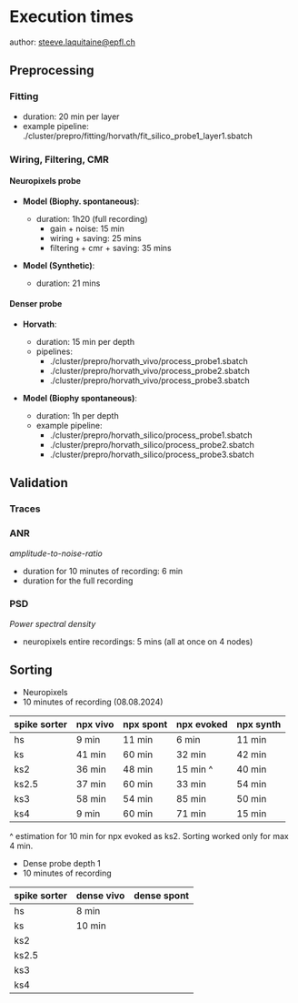 
# Execution times

author: steeve.laquitaine@epfl.ch

## Preprocessing

### Fitting

* duration: 20 min per layer
* example pipeline: ./cluster/prepro/fitting/horvath/fit_silico_probe1_layer1.sbatch

### Wiring, Filtering, CMR

#### Neuropixels probe

* **Model (Biophy. spontaneous)**:    

    * duration: 1h20 (full recording)
        * gain + noise: 15 min
        * wiring + saving: 25 mins
        * filtering + cmr + saving: 35 mins

* **Model (Synthetic)**:  

    * duration: 21 mins

#### Denser probe

* **Horvath**:

    * duration: 15 min per depth
    * pipelines: 
        * ./cluster/prepro/horvath_vivo/process_probe1.sbatch
        * ./cluster/prepro/horvath_vivo/process_probe2.sbatch
        * ./cluster/prepro/horvath_vivo/process_probe3.sbatch

* **Model (Biophy spontaneous)**:

    * duration: 1h per depth    
    * example pipeline: 
        * ./cluster/prepro/horvath_silico/process_probe1.sbatch
        * ./cluster/prepro/horvath_silico/process_probe2.sbatch
        * ./cluster/prepro/horvath_silico/process_probe3.sbatch

## Validation

### Traces

### ANR

_amplitude-to-noise-ratio_

* duration for 10 minutes of recording: 6 min
* duration for the full recording

### PSD

_Power spectral density_

* neuropixels entire recordings: 5 mins (all at once on 4 nodes)

## Sorting

* Neuropixels
* 10 minutes of recording (08.08.2024)

spike sorter | npx vivo | npx spont | npx evoked| npx synth |
-------------|----------|-----------| ----------|-----------|
hs           | 9 min    | 11 min    | 6 min     | 11 min    |
ks           | 41 min   | 60 min    | 32 min    | 42 min    |
ks2          | 36 min   | 48 min    | 15 min ^  | 40 min    |
ks2.5        | 37 min   | 60 min    | 33 min    | 54 min    |
ks3          | 58 min   | 54 min    | 85 min    | 50 min    |
ks4          | 9 min    | 60 min    | 71 min    | 15 min    |

^ estimation for 10 min for npx evoked as ks2. Sorting worked only for max 4 min.

* Dense probe depth 1
* 10 minutes of recording

spike sorter | dense vivo | dense spont | 
-------------|------------|-----------| 
hs           | 8 min      | 
ks           | 10 min     |
ks2          | 
ks2.5        | 
ks3          | 
ks4          | 